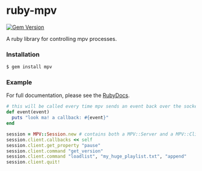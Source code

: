 ruby-mpv
========

[![Gem Version](https://badge.fury.io/rb/mpv.svg)](https://badge.fury.io/rb/mpv)

A ruby library for controlling mpv processes.

### Installation

```bash
$ gem install mpv
```

### Example

For full documentation, please see the
[RubyDocs](http://www.rubydoc.info/gems/mpv/).

```ruby
# this will be called every time mpv sends an event back over the socket
def event(event)
  puts "look ma! a callback: #{event}"
end

session = MPV::Session.new # contains both a MPV::Server and a MPV::Client
session.client.callbacks << self
session.client.get_property "pause"
session.client.command "get_version"
session.client.command "loadlist", "my_huge_playlist.txt", "append"
session.client.quit!
```
